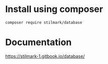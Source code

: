 # Install using composer #

    composer require stilmark/database

# Documentation #

https://stilmark-1.gitbook.io/database/
